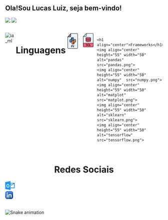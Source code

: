 
## Ola!Sou Lucas Luiz, seja bem-vindo!

<div >
  <img height="180em" src="https://github-readme-stats.vercel.app/api?username=LUCAS-LUIZ-ROCHA&show_icons=true&theme=gotham&include_all_commits=true&count_private=true"/>
  <img height="180em" src="https://github-readme-stats.vercel.app/api/top-langs/?username=LUCAS-LUIZ-ROCHA&layout=compact&langs_count=16&theme=gotham"/>
</div>

## 
<div style="display: flex; justify-content: space-between;"> <br>
  <img align="left"height="300" alt="ia_ml" src="ia_ml.gif">
   <h1 align="center">Linguagens</h1>
   <img align="center" height="55" width="50" alt="python-icon"  src="py2_log.png">  
   <img align="center" height="50" width="50" alt="sql"  src="Sql_log.png"> 
   <br>
   
    <h1 align="center">Frameworks</h1>
    <img align="center" height="55" width="50" alt="pandas"  src="pandas.png">
    <img align="center" height="55" width="50" alt="numpy"  src="numpy.png">
    <img align="center" height="55" width="50" alt="matplot"  src="matplot.png">
    <img align="center" height="55" width="50" alt="sklearn"  src="sklearn.png">
    <img align="center" height="55" width="50" alt="tensorflow"  src="tensorflow.png">
</div>


<div>
  <br>
  <h1 align="center">Redes Sociais</h1>
  <a href = "mailto: lucasluiz_ads@hotmail.com">
    <img width="30" src="outlook_log.png">
  </a>
  <br>
  <a href = "https://www.linkedin.com/in/lucas-luiz-rocha">
    <img width="25" src="link_log.png">
  </a>
 </div>
<br>



![Snake animation](https://github.com/LuigiGF/LuigiGF/blob/output/github-contribution-grid-snake.svg)
